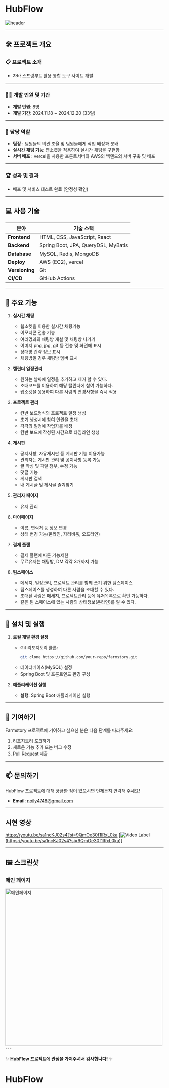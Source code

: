 
# HubFlow 

![header](https://capsule-render.vercel.app/api?type=wave&color=gradient&height=250&section=header&text=LotteOn&fontSize=70&fontAlign=50)

---

## 🛠️ 프로젝트 개요

### 📋 프로젝트 소개
- 자바 스프링부트 활용 통합 도구 사이트 개발
---

### 👨‍💻 개발 인원 및 기간
- **개발 인원**: 8명  
- **개발 기간**: 2024.11.18 ~ 2024.12.20 (33일)

---

### 📌 담당 역할
- **팀장** : 팀원들의 의견 조율 및 팀원들에게 작업 배정과 분배
- **실시간 채팅 기능**: 웹소켓을 적용하여 실시간 채팅을 구현함
- **서버 배포** : vercel을 사용한 프론트서버와 AWS의 백엔드의 서버 구축 및 배포
---

### 🏆 성과 및 결과
- 배포 및 서비스 테스트 완료 (안정성 확인)

---

## 💻 사용 기술

| **분야**       | **기술 스택**                                              |
|----------------|------------------------------------------------------------|
| **Frontend**   | HTML, CSS, JavaScript, React                               |
| **Backend**    | Spring Boot, JPA, QueryDSL, MyBatis                        |
| **Database**   | MySQL, Redis, MongoDB                                      |
| **Deploy**     | AWS (EC2), vercel                                          |
| **Versioning** | Git                                                        |
| **CI/CD**      | GitHub Actions                                             |

---

## 🌟 주요 기능

1. **실시간 채팅**
   - 웹소켓을 이용한 실시간 채팅기능
   - 이모티콘 전송 기능
   - 여러명과의 채팅방 개설 및 채팅방 나가기
   - 이미지 png, jpg, gif 등 전송 및 화면에 표시
   - 상대방 간략 정보 표시
   - 채팅방일 경우 채팅방 멤버 표시

2. **캘린더 일정관리**
   - 원하는 날짜에 일정을 추가하고 제거 할 수 있다.
   - 초대코드를 이용하여 해당 캘린더에 참여 가능하다.
   - 웹소켓을 응용하여 다른 사람의 변경사항을 즉시 적용

3. **프로젝트 관리**
   - 칸반 보드형식의 프로젝트 일정 생성
   - 초기 생성시에 참여 인원을 초대
   - 각각의 일정에 작업자를 배정
   - 칸반 보드에 작성된 시간으로 타임라인 생성

4. **게시판**
   - 공지사항, 자유게시판 등 게시판 기능 이용가능
   - 관리자는 게시판 관리 및 공지사항 등록 가능
   - 글 작성 및 파일 첨부, 수정 가능
   - 댓글 기능
   - 게시판 검색
   - 내 게시글 및 게시글 즐겨찾기

5. **관리자 페이지**
   - 유저 관리

6. **마이페이지**
   - 이름, 연락처 등 정보 변경
   - 상태 변경 가능(온라인, 자리비움, 오프라인)
     
7. **결제 플랜**
   - 결제 플랜에 따른 기능제한
   - 무료유저는 채팅방, DM 각각 3개까지 가능
     
8. **팀스페이스**
   - 메세지, 일정관리, 프로젝트 관리를 함께 쓰기 위한 팀스페이스
   - 팀스페이스를 생성하여 다른 사람을 초대할 수 있다.
   - 초대된 사람은 메세지, 프로젝트관리 등에 유저목록으로 확인 가능하다.
   - 같은 팀 스페이스에 있는 사람의 상태정보(온라인)를 알 수 있다. 
---

## 🚀 설치 및 실행

1. **로컬 개발 환경 설정**
   - Git 리포지토리 클론:
     ```bash
     git clone https://github.com/your-repo/farmstory.git
     ```
   - 데이터베이스(MySQL) 설정
   - Spring Boot 및 프론트엔드 환경 구성

2. **애플리케이션 실행**
   - **실행**: Spring Boot 애플리케이션 실행

---

## 🤝 기여하기

Farmstory 프로젝트에 기여하고 싶으신 분은 다음 단계를 따라주세요:
1. 리포지토리 포크하기
2. 새로운 기능 추가 또는 버그 수정
3. Pull Request 제출

---

## 📫 문의하기
HubFlow 프로젝트에 대해 궁금한 점이 있으시면 언제든지 연락해 주세요!
- **Email**: noily4748@gmail.com

---

## 시현 영상
https://youtu.be/sa1ncKJ02s4?si=9QmOe30f1lRxL0ka
[![Video Label](http://img.youtu.be/sa1ncKJ02s4?si=9QmOe30f1lRxL0ka/0.jpg)(https://youtu.be/sa1ncKJ02s4?si=9QmOe30f1lRxL0ka)]


---

## 🖼️ 스크린샷

### 메인 페이지
<img src="./메인페이지.png" alt="메인페이지" width="500px">
---

✨ **HubFlow 프로젝트에 관심을 가져주셔서 감사합니다!** ✨
# HubFlow

